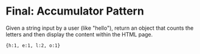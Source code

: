 # Final: Accumulator Pattern

Given a string input by a user (like "hello"), return an object that counts the letters and then display the content within the HTML page.

```{h:1, e:1, l:2, o:1}```
